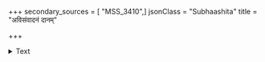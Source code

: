 +++
secondary_sources = [ "MSS_3410",]
jsonClass = "Subhaashita"
title = "अविसंवादनं दानम्"

+++

<details><summary>Text</summary>

अविसंवादनं दानं समयस्याव्यतिक्रमः।  
आवर्तयन्ति भूतानि सम्यक्प्रणिहिता च वाक्॥
</details>
